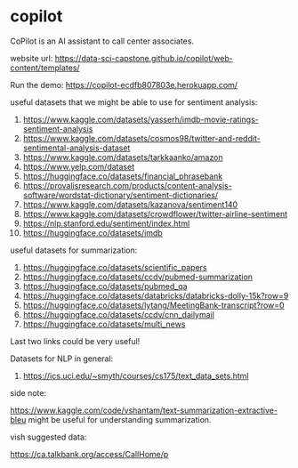 # copilot
CoPilot is an AI assistant to call center associates. 

website url: https://data-sci-capstone.github.io/copilot/web-content/templates/

Run the demo: https://copilot-ecdfb807803e.herokuapp.com/

useful datasets that we might be able to use for sentiment analysis: 

1. https://www.kaggle.com/datasets/yasserh/imdb-movie-ratings-sentiment-analysis
2. https://www.kaggle.com/datasets/cosmos98/twitter-and-reddit-sentimental-analysis-dataset
3. https://www.kaggle.com/datasets/tarkkaanko/amazon
4. https://www.yelp.com/dataset
5. https://huggingface.co/datasets/financial_phrasebank
6. https://provalisresearch.com/products/content-analysis-software/wordstat-dictionary/sentiment-dictionaries/
7. https://www.kaggle.com/datasets/kazanova/sentiment140
8. https://www.kaggle.com/datasets/crowdflower/twitter-airline-sentiment
9. https://nlp.stanford.edu/sentiment/index.html
10. https://huggingface.co/datasets/imdb

useful datasets for summarization:

1. https://huggingface.co/datasets/scientific_papers
2. https://huggingface.co/datasets/ccdv/pubmed-summarization
3. https://huggingface.co/datasets/pubmed_qa 
4. https://huggingface.co/datasets/databricks/databricks-dolly-15k?row=9
5. https://huggingface.co/datasets/lytang/MeetingBank-transcript?row=0
6. https://huggingface.co/datasets/ccdv/cnn_dailymail
7. https://huggingface.co/datasets/multi_news
   
Last two links could be very useful! 

Datasets for NLP in general:
1. https://ics.uci.edu/~smyth/courses/cs175/text_data_sets.html

side note: 

https://www.kaggle.com/code/vshantam/text-summarization-extractive-bleu might be useful for understanding summarization. 

vish suggested data:

https://ca.talkbank.org/access/CallHome/p